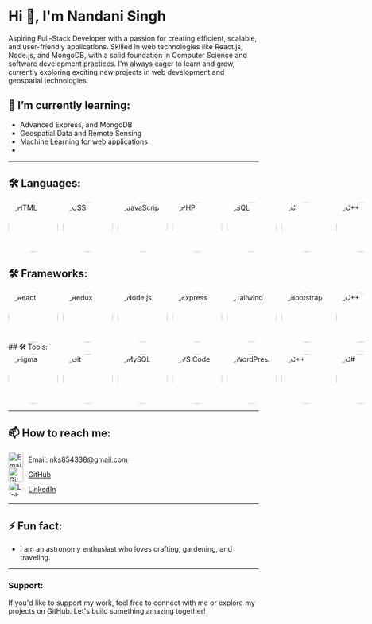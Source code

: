 # Hi 👋, I'm Nandani Singh

Aspiring Full-Stack Developer with a passion for creating efficient, scalable, and user-friendly applications. Skilled in web technologies like React.js, Node.js, and MongoDB, with a solid foundation in Computer Science and software development practices. I'm always eager to learn and grow, currently exploring exciting new projects in web development and geospatial technologies.

## 🌱 I’m currently learning:
- Advanced Express, and MongoDB
- Geospatial Data and Remote Sensing
- Machine Learning for web applications
- 
---

## 🛠 Languages:
<div style="display: flex; justify-content: space-between; gap: 10px;">
    <a href="https://developer.mozilla.org/en-US/docs/Web/HTML" target="_blank">
        <img src="https://github.com/user-attachments/assets/9a3160ce-ec56-43fd-9b66-0357f500d49a" alt="HTML" width="100" height="100" style="border-radius: 50%;">
    </a>
    <a href="https://developer.mozilla.org/en-US/docs/Web/CSS" target="_blank">
        <img src="https://github.com/user-attachments/assets/2f5f64d9-fbfd-4d88-9217-eb6f522187b9" alt="CSS" width="100" height="100" style="border-radius: 50%;">
    </a>
    <a href="https://developer.mozilla.org/en-US/docs/Web/JavaScript" target="_blank">
        <img src="https://github.com/user-attachments/assets/4ef61b34-e420-48ff-9d24-63f7bc9f6de1" alt="JavaScript" width="100" height="100" style="border-radius: 50%;">
    </a>
    <a href="https://www.php.net" target="_blank">
        <img src="https://github.com/user-attachments/assets/42297ea2-ff42-40b8-a2f3-10bb6cdfbffb" alt="PHP" width="100" height="100" style="border-radius: 50%;">
    </a>
    <a href="https://www.mysql.com" target="_blank">
        <img src="https://github.com/user-attachments/assets/2423df89-5b98-44f6-8128-50003f342041" alt="SQL" width="100" height="100" style="border-radius: 50%;">
    </a>
    <a href="https://en.wikipedia.org/wiki/C_(programming_language)" target="_blank">
        <img src="https://github.com/user-attachments/assets/2e98a6a8-06f7-48b9-af4c-274416717e4b" alt="C" width="100" height="100" style="border-radius: 50%;">
    </a>
    <a href="https://en.wikipedia.org/wiki/C%2B%2B" target="_blank">
        <img src="https://github.com/user-attachments/assets/2e98a6a8-06f7-48b9-af4c-274416717e4b" alt="C++" width="100" height="100" style="border-radius: 50%;">
    </a>
    <a href="https://learn.microsoft.com/en-us/dotnet/csharp/" target="_blank">
        <img src="https://github.com/user-attachments/assets/2c969332-0265-4075-954b-9ce074fc5f9e" alt="C#" width="100" height="100" style="border-radius: 50%;">
    </a>
</div>

## 🛠 Frameworks:
<div style="display: flex; justify-content: space-between; gap: 10px;">
    <a href="https://reactjs.org" target="_blank">
        <img src="https://github.com/user-attachments/assets/c9a99fb5-fd86-4dfb-af62-f176758c5d14" alt="React" width="100" height="100" style="border-radius: 50%;">
    </a>
    <a href="https://redux.js.org" target="_blank">
        <img src="https://github.com/user-attachments/assets/6aea1c5c-d92a-4992-9bec-fb26c529f644" alt="Redux" width="100" height="100" style="border-radius: 50%;">
    </a>
    <a href="https://nodejs.org" target="_blank">
        <img src="https://github.com/user-attachments/assets/825d3c2b-0578-4310-88dc-d5e8a07b7214" alt="Node.js" width="100" height="100" style="border-radius: 50%;">
    </a>
    <a href="https://expressjs.com" target="_blank">
        <img src="https://github.com/user-attachments/assets/babd6af2-4322-49a1-9bd8-48084fae2771" alt="Express" width="100" height="100" style="border-radius: 50%;">
    </a>
    <a href="https://tailwindcss.com" target="_blank">
        <img src="https://github.com/user-attachments/assets/ce992630-ed41-4c56-a445-3bd1b2a8eea5" alt="Tailwind" width="100" height="100" style="border-radius: 50%;">
    </a>
    <a href="https://getbootstrap.com" target="_blank">
        <img src="https://github.com/user-attachments/assets/db99c0be-bf82-4f62-ae17-a99bd90ed604" alt="Bootstrap" width="100" height="100" style="border-radius: 50%;">
    </a>
    <a href="https://en.wikipedia.org/wiki/C%2B%2B" target="_blank">
        <img src="https://github.com/user-attachments/assets/2e98a6a8-06f7-48b9-af4c-274416717e4b" alt="C++" width="100" height="100" style="border-radius: 50%;">
    </a>
    <a href="https://docs.microsoft.com/en-us/dotnet/csharp/" target="_blank">
        <img src="https://github.com/user-attachments/assets/2c969332-0265-4075-954b-9ce074fc5f9e" alt="C#" width="100" height="100" style="border-radius: 50%;">
    </a>
</div>
## 🛠 Tools:
<div style="display: flex; justify-content: space-between; gap: 10px;">
    <a href="https://www.figma.com/" target="_blank">
        <img src="https://github.com/user-attachments/assets/77e125c5-2629-4f61-ba8a-fe26108d86c8" alt="Figma" width="100" height="100" style="border-radius: 50%;">
    </a>
    <a href="https://git-scm.com/" target="_blank">
        <img src="https://github.com/user-attachments/assets/a337e2a7-05e4-4150-983c-549c65b8e336" alt="Git" width="100" height="100" style="border-radius: 50%;">
    </a>
    <a href="https://www.mysql.com/" target="_blank">
        <img src="https://github.com/user-attachments/assets/bfb03122-62c0-466a-8b82-91505d515aa7" alt="MySQL" width="100" height="100" style="border-radius: 50%;">
    </a>
    <a href="https://code.visualstudio.com/" target="_blank">
        <img src="https://github.com/user-attachments/assets/998f6123-0fcc-4568-933c-aeba6730b6f9" alt="VS Code" width="100" height="100" style="border-radius: 50%;">
    </a>
    <a href="https://wordpress.com/" target="_blank">
        <img src="https://github.com/user-attachments/assets/00c41faf-c943-45b1-8f96-9993e8a25da6" alt="WordPress" width="100" height="100" style="border-radius: 50%;">
    </a>
    <a href="https://en.cppreference.com/w/" target="_blank">
        <img src="https://github.com/user-attachments/assets/2e98a6a8-06f7-48b9-af4c-274416717e4b" alt="C++" width="100" height="100" style="border-radius: 50%;">
    </a>
    <a href="https://learn.microsoft.com/en-us/dotnet/csharp/" target="_blank">
        <img src="https://github.com/user-attachments/assets/2c969332-0265-4075-954b-9ce074fc5f9e" alt="C#" width="100" height="100" style="border-radius: 50%;">
    </a>
</div>

---

## 📫 How to reach me:
<div style="display: flex; align-items: center; gap: 10px;">
    <img src="https://github.com/user-attachments/assets/email-icon.png" alt="Email Icon" " width="30" height="30">
    <span>Email: <a href="mailto:nks854338@gmail.com">nks854338@gmail.com</a></span>
</div>

<div style="display: flex; align-items: center; gap: 10px;">
    <img src="https://github.com/user-attachments/assets/github-icon.png" alt="GitHub Icon" " width="30" height="30">
    <a href="https://github.com/your-username" target="_blank">GitHub</a>
</div>

<div style="display: flex; align-items: center; gap: 10px;">
    <img src="https://github.com/user-attachments/assets/linkedin-icon.png" alt="LinkedIn Icon" style="border-radius: 50%;" width="30" height="30">
    <a href="https://www.linkedin.com/in/your-linkedin" target="_blank">LinkedIn</a>
</div>

---

## ⚡ Fun fact:
- I am an astronomy enthusiast who loves crafting, gardening, and traveling.


---

### Support:
If you'd like to support my work, feel free to connect with me or explore my projects on GitHub. Let's build something amazing together!
